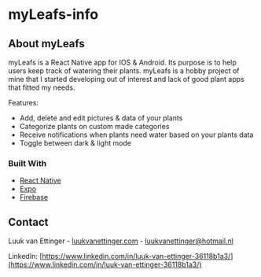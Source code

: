 # myLeafs-info

## About myLeafs

myLeafs is a React Native app for IOS & Android. Its purpose is to help users keep track of watering their plants. myLeafs is a hobby project of mine that I started developing out of interest and lack of good plant apps that fitted my needs.

Features:
* Add, delete and edit pictures & data of your plants
* Categorize plants on custom made categories
* Receive notifications when plants need water based on your plants data
* Toggle between dark & light mode 


### Built With

* [React Native](https://reactnative.dev)
* [Expo](https://expo.io)
* [Firebase](https://firebase.google.com)


<!-- CONTACT -->
## Contact

Luuk van Ettinger - [luukvanettinger.com](https://luukvanettinger.com) - luukvanettinger@hotmail.nl

LinkedIn: [https://www.linkedin.com/in/luuk-van-ettinger-36118b1a3/](https://www.linkedin.com/in/luuk-van-ettinger-36118b1a3/)
